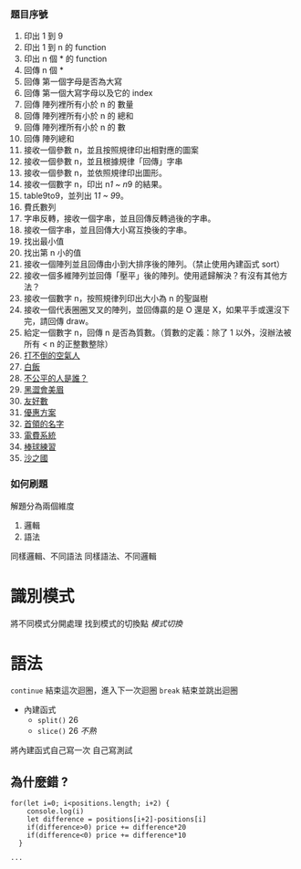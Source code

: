 ### 題目序號
1. 印出 1 到 9
2. 印出 1 到 n 的 function
3. 印出 n 個 * 的 function
4. 回傳 n 個 *
5. 回傳 第一個字母是否為大寫
6. 回傳 第一個大寫字母以及它的 index
7. 回傳 陣列裡所有小於 n 的 數量
8. 回傳 陣列裡所有小於 n 的 總和
9. 回傳 陣列裡所有小於 n 的 數
10. 回傳 陣列總和
11. 接收一個參數 n，並且按照規律印出相對應的圖案
12. 接收一個參數 n，並且根據規律「回傳」字串
13. 接收一個參數 n，並依照規律印出圖形。
14. 接收一個數字 n，印出 n*1 ~ n*9 的結果。
15. table9to9，並列出 1*1 ~ 9*9。
16. 費氏數列
17. 字串反轉，接收一個字串，並且回傳反轉過後的字串。
18. 接收一個字串，並且回傳大小寫互換後的字串。
19. 找出最小值
20. 找出第 n 小的值
21. 接收一個陣列並且回傳由小到大排序後的陣列。（禁止使用內建函式 sort）
22. 接收一個多維陣列並回傳「壓平」後的陣列。使用遞歸解決？有沒有其他方法？
23. 接收一個數字 n，按照規律列印出大小為 n 的聖誕樹
24. 接收一個代表圈圈叉叉的陣列，並回傳贏的是 O 還是 X，如果平手或還沒下完，請回傳 draw。
25. 給定一個數字 n，回傳 n 是否為質數。（質數的定義：除了 1 以外，沒辦法被所有 < n 的正整數整除）
26. [打不倒的空氣人](http://lidemy-oj.s3-website-ap-southeast-1.amazonaws.com/problems/10)
27. [白飯](http://lidemy-oj.s3-website-ap-southeast-1.amazonaws.com/problems/11)
28. [不公平的人是誰？](http://lidemy-oj.s3-website-ap-southeast-1.amazonaws.com/problems/9)
29. [黑澀會美眉](http://lidemy-oj.s3-website-ap-southeast-1.amazonaws.com/problems/8)
30. [友好數](http://lidemy-oj.s3-website-ap-southeast-1.amazonaws.com/problems/12)
31. [優惠方案](http://lidemy-oj.s3-website-ap-southeast-1.amazonaws.com/problems/13)
32. [首領的名字](http://lidemy-oj.s3-website-ap-southeast-1.amazonaws.com/problems/14)
33. [電費系統](http://lidemy-oj.s3-website-ap-southeast-1.amazonaws.com/problems/15)
34. [棒球練習](http://lidemy-oj.s3-website-ap-southeast-1.amazonaws.com/problems/18)
35. [沙之國](http://lidemy-oj.s3-website-ap-southeast-1.amazonaws.com/problems/16)

### 如何刷題
解題分為兩個維度
1. 邏輯
2. 語法

同樣邏輯、不同語法
同樣語法、不同邏輯

# 識別模式
將不同模式分開處理
找到模式的切換點 *模式切換*

# 語法
`continue` 結束這次迴圈，進入下一次迴圈
`break` 結束並跳出迴圈
- 內建函式
  - `split()` 26
  - `slice()` 26 *不熟*

將內建函式自己寫一次
自己寫測試

## 為什麼錯 ?
``` 
for(let i=0; i<positions.length; i+2) {
    console.log(i)
    let difference = positions[i+2]-positions[i]
    if(difference>0) price += difference*20
    if(difference<0) price += difference*10
  }

···